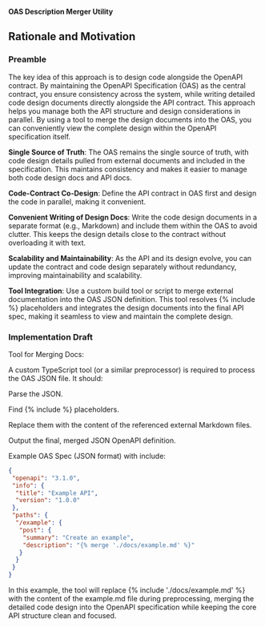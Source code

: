 **OAS Description Merger Utility**

## Rationale and Motivation

### Preamble

The key idea of this approach is to design code alongside the OpenAPI contract. By maintaining the OpenAPI Specification (OAS) as the central contract, you ensure consistency across the system, while writing detailed code design documents directly alongside the API contract. This approach helps you manage both the API structure and design considerations in parallel. By using a tool to merge the design documents into the OAS, you can conveniently view the complete design within the OpenAPI specification itself.

**Single Source of Truth**: The OAS remains the single source of truth, with code design details pulled from external documents and included in the specification. This maintains consistency and makes it easier to manage both code design docs and API docs.

**Code-Contract Co-Design**: Define the API contract in OAS first and design the code in parallel, making it convenient.

**Convenient Writing of Design Docs**: Write the code design documents in a separate format (e.g., Markdown) and include them within the OAS to avoid clutter. This keeps the design details close to the contract without overloading it with text.

**Scalability and Maintainability**: As the API and its design evolve, you can update the contract and code design separately without redundancy, improving maintainability and scalability.

**Tool Integration**: Use a custom build tool or script to merge external documentation into the OAS JSON definition. This tool resolves {% include %} placeholders and integrates the design documents into the final API spec, making it seamless to view and maintain the complete design.

### Implementation Draft

Tool for Merging Docs:

A custom TypeScript tool (or a similar preprocessor) is required to process the OAS JSON file. It should:

Parse the JSON.

Find {% include %} placeholders.

Replace them with the content of the referenced external Markdown files.

Output the final, merged JSON OpenAPI definition.

Example OAS Spec (JSON format) with include:

```json
{
 "openapi": "3.1.0",
 "info": {
  "title": "Example API",
  "version": "1.0.0"
 },
 "paths": {
  "/example": {
   "post": {
    "summary": "Create an example",
    "description": "{% merge './docs/example.md' %}"
   }
  }
 }
}
```

In this example, the tool will replace {% include './docs/example.md' %} with the content of the example.md file during preprocessing, merging the detailed code design into the OpenAPI specification while keeping the core API structure clean and focused.
